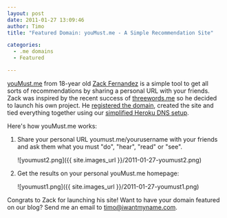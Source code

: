```yaml
---
layout: post
date: 2011-01-27 13:09:46
author: Timo
title: "Featured Domain: youMust.me - A Simple Recommendation Site"

categories:
  - .me domains
  - Featured

---
```


[youMust.me](http://youmust.me) from 18-year old [Zack Fernandez](http://twitter.com/#!/zackfern) is a simple tool to get all sorts of recommendations by sharing a personal URL with your friends. Zack was inspired by the recent success of [threewords.me](http://threewords.me) so he decided to launch his own project. He [registered the domain](https://iwantmyname.com), created the site and tied everything together using our [simplified Heroku DNS setup](https://iwantmyname.com/services/developer/heroku-cloud-hosting-custom-domain).

Here's how youMust.me works:

1. Share your personal URL youmust.me/yourusername with your friends and ask them what you must "do", "hear", "read" or "see".

   ![youmust2.png]({{ site.images_url }}/2011-01-27-youmust2.png)

2. Get the results on your personal youMust.me homepage:

   ![youmust1.png]({{ site.images_url }}/2011-01-27-youmust1.png)

Congrats to Zack for launching his site! Want to have your domain featured on our blog? Send me an email to [timo@iwantmyname.com](mailto:timo@iwantmyname.com).
